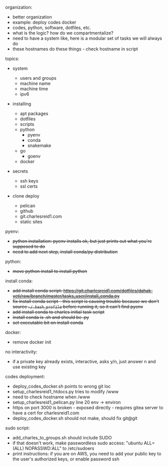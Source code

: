 organization:
- better organization
- example: deploy codes docker
- codes, python, software, dotfiles, etc.
- what is the logic? how do we compartmentalize?
- need to have a system like, here is a modular set of tasks we will always do
- these hostnames do these things - check hostname in script

topics:
- system 
    - users and groups
    - machine name
    - machine time
    - ipv6

- installing
    - apt packages
    - dotfiles
    - scripts
    - python
        - pyenv
        - conda
        - snakemake
    - go
        - goenv
    - docker

- secrets
    - ssh keys
    - ssl certs

- clone deploy
    - pelican
    - github
    - git.charlesreid1.com
    - static sites



pyenv:
- <s>python installation: pyenv installs ok, but just prints out what you're supposed to do
- need to add next step, install conda/py distribution</s>

python:
- <s>move python install to install python</s>

install conda:
- <s>add install conda script: https://git.charlesreid1.com/dotfiles/dahak-yeti/raw/branch/master/tasks_user/install_conda.py
- fix install conda script - this script is causing trouble because we don't source `~/.bash_profile` before running it, so it can't find pyenv
- add install conda to charles initial task script
- install conda is .sh and should be .py
- set executable bit on install conda</s>






docker:
- remove docker init


no interactivity:
- if a private key already exists, interactive, asks y/n, just answer n and use existing key


codes deployment:
- deploy_codes_docker.sh points to wrong git loc
- setup_charlesreid1_htdocs.py tries to modify /www
- need to check hostname when /www
- setup_charlesreid1_pelican.py line 20 env -> environ
- https on port 3000 is broken - exposed directly - requires gitea server to have a cert for charlesreid1.com
- deploy_codes_docker.sh should not make, should fix git@git


sudo script:
- add_charles_to_groups.sh should include SUDO
- if that doesn't work, make passwordless sudo access: "ubuntu ALL=(ALL) NOPASSWD:ALL" to /etc/sudoers
- print instructions: if you are on AWS, you need to add your public key to the user's authorized keys, or enable password ssh


